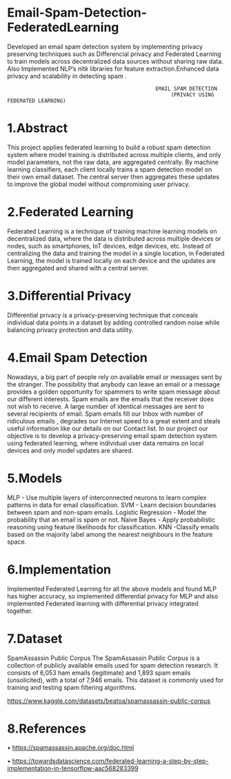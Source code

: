 # Email-Spam-Detection-FederatedLearning
Developed an email spam detection system by implementing privacy preserving techniques such as Differencial privacy and Federated Learning to train models across decentralized data sources without sharing raw data. Also Implemented NLP’s nltk libraries for feature extraction.Enhanced data privacy and scalability in detecting spam .

			                                        EMAIL SPAM DETECTION
                                                         (PRIVACY USING FEDERATED LEARNING)

1.Abstract
=
This project applies federated learning to build a robust spam detection system where model training is distributed across multiple clients, and only model parameters, not the raw data, are aggregated centrally. By machine learning classifiers, each client locally trains a spam detection model on their own email dataset. The central server then aggregates these updates to improve the global model without compromising user privacy.

2.Federated Learning
=
Federated Learning is a technique of training machine learning models on decentralized data, where the data is distributed across multiple devices or nodes, such as smartphones, IoT devices, edge devices, etc. Instead of centralizing the data and training the model in a single location, in Federated Learning, the model is trained locally on each device and the updates are then aggregated and shared with a central server.



3.Differential Privacy
=
Differential privacy is a privacy-preserving technique that conceals individual data points in a dataset by adding controlled random noise
while balancing privacy protection and data utility.

4.Email Spam Detection
=
Nowadays, a big part of people rely on available email or messages sent by the stranger. The possibility that anybody can leave an email or a message provides a golden opportunity for spammers to write spam message about our different interests. Spam emails are the emails that the receiver does not wish to receive. A large number of identical messages are sent to several recipients of email. Spam emails fill our Inbox with number of ridiculous emails , degrades our Internet speed to a great extent and steals useful information like our details on our Contact list. In our project our objective is to develop a privacy-preserving email spam detection system using federated learning, where individual user data remains on local devices and only model updates are shared.

5.Models
=
MLP - Use multiple layers of interconnected neurons to learn complex patterns in data for email classification.
SVM - Learn decision boundaries between spam and non-spam emails.
Logistic Regression - Model the probability that an email is spam or not.
Naive Bayes - Apply probabilistic reasoning using feature likelihoods for classification.
KNN -Classify emails based on the majority label among the nearest neighbours in the feature space.

6.Implementation
=
Implemented Federated Learning for all the above models and found MLP has higher accuracy, so implemented differential privacy for MLP and also implemented Federated learning with differential privacy integrated together.

7.Dataset
=
SpamAssassin Public Corpus
The SpamAssassin Public Corpus is a collection of publicly available emails used for spam detection research. It consists of 6,053 ham emails (legitimate) and 1,893 spam emails (unsolicited), with a total of 7,946 emails. This dataset is commonly used for training and testing spam filtering algorithms.

https://www.kaggle.com/datasets/beatoa/spamassassin-public-corpus


8.References
=

•	https://spamassassin.apache.org/doc.html

•	https://towardsdatascience.com/federated-learning-a-step-by-step-implementation-in-tensorflow-aac568283399



